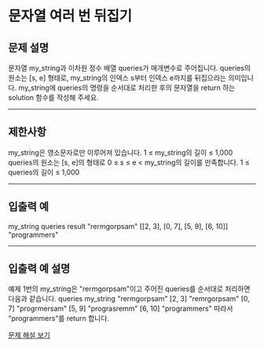 # 문자열 여러 번 뒤집기

## 문제 설명
문자열 my_string과 이차원 정수 배열 queries가 매개변수로 주어집니다. queries의 원소는 [s, e] 형태로, my_string의 인덱스 s부터 인덱스 e까지를 뒤집으라는 의미입니다. my_string에 queries의 명령을 순서대로 처리한 후의 문자열을 return 하는 solution 함수를 작성해 주세요.

---

## 제한사항
my_string은 영소문자로만 이루어져 있습니다.
1 ≤ my_string의 길이 ≤ 1,000
queries의 원소는 [s, e]의 형태로 0 ≤ s ≤ e < my_string의 길이를 만족합니다.
1 ≤ queries의 길이 ≤ 1,000

---

## 입출력 예
my_string	queries	result
"rermgorpsam"	[[2, 3], [0, 7], [5, 9], [6, 10]]	"programmers"

---

## 입출력 예 설명
예제 1번의 my_string은 "rermgorpsam"이고 주어진 queries를 순서대로 처리하면 다음과 같습니다.
queries	my_string
"rermgorpsam"
[2, 3]	"remrgorpsam"
[0, 7]	"progrmersam"
[5, 9]	"prograsremm"
[6, 10]	"programmers"
따라서 "programmers"를 return 합니다.

[문제 해설 보기](./문제해설.md)
